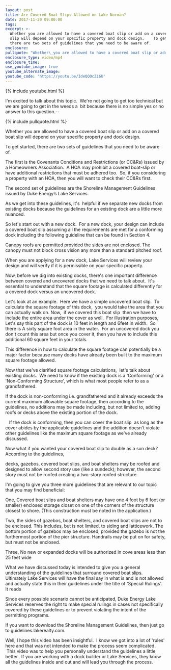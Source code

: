 ```yaml
---
layout: post
title: Are Covered Boat Slips Allowed on Lake Norman?
date: 2017-11-20 09:00:00
tags:
excerpt: >-
  Whether you are allowed to have a covered boat slip or add on a covered boat
  slip will depend on your specific property and dock design.    To get started,
  there are two sets of guidelines that you need to be aware of.
enclosure:
pullquote: "Whether\_you are allowed to have a covered boat slip or add on a covered boat slip will depend on your specific property and dock design."
enclosure_type: video/mp4
enclosure_time:
use_youtube_image: true
youtube_alternate_image:
youtube_code: 'https://youtu.be/IdeQQOcZi6U'
---
```



{% include youtube.html %}

I'm excited to talk about this topic.&nbsp; We're not going to get too technical but we are going to get in the weeds a&nbsp; bit because there is no simple yes or no answer to this question.--

{% include pullquote.html %}

Whether you are allowed to have a covered boat slip or add on a covered boat slip will depend on your specific property and dock design.&nbsp;

To get started, there are two sets of guidelines that you need to be aware of.&nbsp;

The first is the Covenants Conditions and Restrictions (or CC&Rs) issued by a Homeowners Association.&nbsp; A HOA may prohibit a covered boat-slip or have additional restrictions that must be adhered too.&nbsp; So, if you considering a property with an HOA, then you will want to check their CC&Rs first.

The second set of guidelines are the Shoreline Management Guidelines issued by Duke Energy’s Lake Services.

As we get into these guidelines, it's &nbsp;helpful if we separate new docks from existing docks because the guidelines for an existing dock are a little more nuanced.

So let's start out with a new dock.&nbsp; For a new dock, your design can include a covered boat slip assuming all the requirements are met for a conforming dock including the following guideline that can be found in Section 4.

Canopy roofs are permitted provided the sides are not enclosed. The canopy must not block cross vision any more than a standard pitched roof.&nbsp;

When you are applying for a new dock, Lake Services will review your design and will verify if it is permissible on your specific property.&nbsp;

Now, before we dig into existing docks, there's one important difference between covered and uncovered docks that we need to talk about.&nbsp; It's essential to understand that the square footage is calculated differently for a covered dock versus an uncovered dock.&nbsp;

Let's look at an example.&nbsp; Here we have a simple uncovered boat slip.&nbsp; To calculate the square footage of this dock,&nbsp; you would take the area that you can actually walk on. Now,&nbsp; if we covered this boat slip&nbsp; then we have to include the entire area under the cover as well.&nbsp; For illustration purposes, Let's say this part of the dock is 10 feet in length and 6feet in width.&nbsp; So there is A sixty square foot area in the water.&nbsp; For an uncovered dock you don't count this area but once you cover it, then you have to include this additional 60 square feet in your totals.&nbsp;

This difference in how to calculate the square footage can potentially be a major factor because many docks have already been built to the maximum square footage allowed.

Now that we've clarified square footage calculations, &nbsp;let's talk about existing docks.&nbsp; We need to know if the existing dock is a 'Conforming' or a 'Non-Conforming Structure', which is what most people refer to as a grandfathered.

If the dock is non-conforming i.e. grandfathered and it already exceeds the current maximum allowable square footage, then according to the guidelines, no additions may be made including, but not limited to, adding roofs or decks above the existing portion of the dock.&nbsp;

&nbsp; &nbsp;If the dock is conforming, then you can cover the boat slip&nbsp; as long as the cover abides by the applicable guidelines and the addition doesn't violate other guidelines like the maximum square footage as we've already discussed.&nbsp;

Now what if you wanted your covered boat slip to double as a sun deck? &nbsp; According to the guidelines,

decks, gazebos, covered boat slips, and boat shelters may be roofed and designed to allow second story use (like a sundeck); however, the second story must not be roofed creating a two-story roofed structure.&nbsp;

I'm going to give you three more guidelines that are relevant to our topic that you may find beneficial:

One, Covered boat slips and boat shelters may have one 4 foot by 6 foot (or smaller) enclosed storage closet on one of the corners of the structure closest to shore. (This construction must be noted in the application.)&nbsp;

Two, the sides of gazebos, boat shelters, and covered boat slips are not to be enclosed. This includes, but is not limited, to siding and latticework. The bottom portion of gazebos may be enclosed, provided the gazebo is not the furthermost portion of the pier structure. Handrails may be put on for safety, but must not be enclosed.

Three, No new or expanded docks will be authorized in cove areas less than 25 feet wide&nbsp;

What we have discussed today is intended to give you a general understanding of the guidelines that surround covered boat slips.&nbsp; Ultimately Lake Services will have the final say in what is and is not allowed and actually state this in their guidelines under the title of 'Special Rulings'. It reads

Since every possible scenario cannot be anticipated, Duke Energy Lake Services reserves the right to make special rulings in cases not specifically covered by these guidelines or to prevent violating the intent of the permitting programs.

If you want to download the Shoreline Management Guidelines, then just go to guidelines.lakerealty.com.

Well, I hope this video has been insightful. &nbsp;I know we got into a lot of 'rules' here and that was not intended to make the process seem complicated. &nbsp;This video was to help you personally understand the guidelines a little better. &nbsp;If you are working with a dock builder or Lake Services, they know all the guidelines inside and out and will lead you through the process.